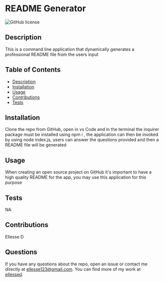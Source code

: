 # README Generator
  ![GitHub license](https://img.shields.io/badge/license-MIT-blue.svg)
  ## Description
  This is a command line application that dynamically generates a professional README file from the users input

  ## Table of Contents 
  * [Description](#description)
  * [Installation](#installation)
  * [Usage](#usage)
  * [Contributions](#contributions)
  * [Tests](#tests)
  

  ## Installation 
  Clone the repo from GitHub, open in vs Code and in the terminal the  inquirer  package  must be installed using npm i , the application can then  be invoked  by using node index.js, users can answer the questions provided and then a README file will be generated

  ## Usage
  When creating an open source project on GitHub it's important to have a high quality README for the app, you may use this application for this purpose

  ## Tests
  NA

  ## Contributions
  Ellesse D
  
  ## Questions

If you have any questions about the repo, open an issue or contact me directly at ellesse123@gmail.com. You can find more of my work at [ellessed](https://github.com/ellessed/).
